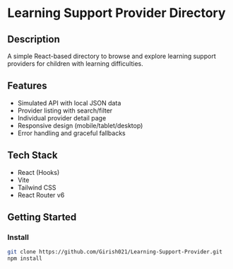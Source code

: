 # Learning Support Provider Directory

## Description
A simple React-based directory to browse and explore learning support providers for children with learning difficulties.

## Features
- Simulated API with local JSON data
- Provider listing with search/filter
- Individual provider detail page
- Responsive design (mobile/tablet/desktop)
- Error handling and graceful fallbacks

## Tech Stack
- React (Hooks)
- Vite
- Tailwind CSS
- React Router v6

## Getting Started

### Install
```bash
git clone https://github.com/Girish021/Learning-Support-Provider.git
npm install
